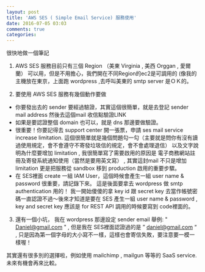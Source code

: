 ```yaml
---
layout: post
title: 'AWS SES ( Simple Email Service) 服務使用'
date: 2016-07-05 03:03
comments: true
categories: 
---
```

很快地做一個筆記

1. AWS SES 服務目前只有三個 Region （美東 Virginia , 美西 Orggan , 愛爾蘭） 可以用，但是不用擔心，我們開在不同Region的ec2是可調用的 (像我的主機放在東京，上面跑 wordpress ,去呼叫美東的 smtp server 是ＯＫ的。

2. 要使用 AWS SES 服務有幾個動作要做 
 * 你要發出去的 sender 要經過驗證，其實這個很簡單，就是去登記 sender mail address 然後去這個mail 收信點驗證LINK
 * 如果是要認證整個 domain 也可以，就是 dns 那邊要做驗證。
 * 很重要！你要記得去 support center 開一張票，申請 ses mail service increase limitation. 這個很簡單就是幾個問題勾一勾（主要就是問你有沒有讀過使用規定，會不會遵守不寄發垃圾信的規定，會不會處理退信） 以及文字說明為什麼要增加  limitation , 我很簡單寫了需要啟用的原因是 電子商務網站註冊及寄發系統通知使用（當然是要用英文寫） , 其實這封mail 不只是增加 limitation  更是把服務從  sandbox 移到 production 啟用的重要步驟。 
 * 在 SES裡面 create 一組 IAM User，這個時候會產生一組 user name & password  很重要，請記錄下來。 這是後面要拿去 wordpress 做 smtp authentication 用的！ 我一開始傻傻的拿  key id 跟 secret key 去當作帳號密碼一直認證不過～後來才知道是要在 SES 產生一組 user name & password ,  key and secret key 應該是 for REST API 調用的時候要寫到 code裡面的。

3. 還有一個小坑，  我在 wordpress 那邊設定  sender email 舉例: " Daniel@gmail.com " , 但是我在 SES裡面認證過的是 ” daniel@gmail.com “ , 只是因為第一個字母的大小寫不一樣，這樣也會寄信失敗，要注意要一模一樣喔！

其實還有很多別的選擇啦，例如使用 mailchimp , mailgun 等等的 SaaS service. 未來有機會再來比較。 

